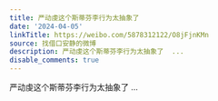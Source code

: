 ```yaml
---
title: 严动虔这个斯蒂芬李行为太抽象了
date: '2024-04-05'
linkTitle: https://weibo.com/5878312122/O8jFjnKMn
source: 找借口安静的微博
description: 严动虔这个斯蒂芬李行为太抽象了  ...
disable_comments: true
---
```

严动虔这个斯蒂芬李行为太抽象了  ...